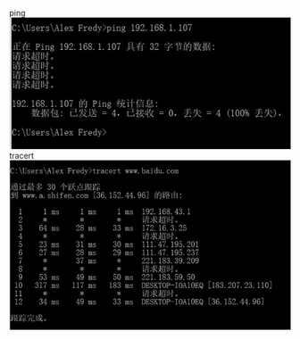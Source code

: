 ping
![ping](https://github.com/AGYagy/WLYFBSJS_1/blob/master/ping.JPG?raw=true)
tracert
![tracert](https://github.com/AGYagy/WLYFBSJS_1/blob/master/tracert.JPG?raw=true)
